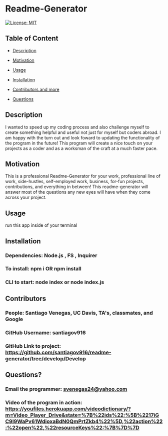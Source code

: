 
  
  # Readme-Generator

  [![License: MIT](https://img.shields.io/badge/License-MIT-yellow.svg)](https://opensource.org/licenses/MIT)
  
  ## Table of Content
  
  * [Description](#description)
  
  * [Motivation](#motivation)
  
  * [Usage](#usage)
  
  * [Installation](#Installation)
  
  * [Contributors and more](#contributors)
  
  * [Questions](#questions)

  ## Description

  I wanted to speed up my coding process and also challenge myself to create something helpful and useful not just for myself but coders abroad. I am happy with the turn out and look foward to updating the functionality of the program in the future! This program will create a nice touch on your projects as a coder and as a worksman of the craft at a much faster pace.
  
  ## Motivation

  This is a professional Readme-Generator for your work, professional line of work, side-hustles, self-employed work, business, for-fun projects, contributions, and everything in between! This readme-generator will answer most of the questions any new eyes will have when they come across your project.

  ## Usage

  run this app inside of your terminal

  ## Installation 

  ### Dependencies: Node.js , FS , Inquirer
  ### To install: npm i OR npm install
  ### CLI to start: node index or node index.js

  ## Contributors

  ### People: Santiago Venegas, UC Davis, TA's, classmates, and Google
  ### GitHub Username: santiagov916
  ### GitHub Link to project: https://github.com/santiagov916/readme-generator/tree/develop/Develop

  ## Questions?

  ### Email the programmer: svenegas24@yahoo.com
  ### Video of the program in action: https://youfiles.herokuapp.com/videodictionary/?m=Video_Player_Drive&state=%7B%22ids%22:%5B%2217iGC9I9WaPv61WdioxaBdN0QmPrtZkb4%22%5D,%22action%22:%22open%22,%22resourceKeys%22:%7B%7D%7D

